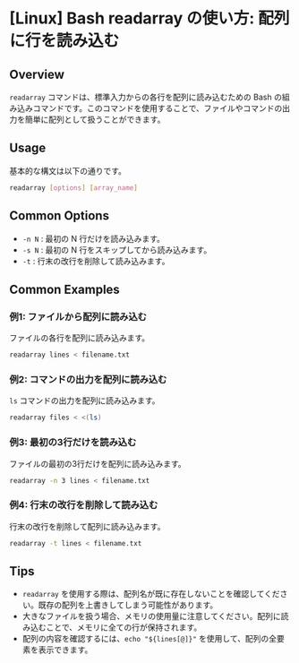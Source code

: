 # [Linux] Bash readarray の使い方: 配列に行を読み込む

## Overview
`readarray` コマンドは、標準入力からの各行を配列に読み込むための Bash の組み込みコマンドです。このコマンドを使用することで、ファイルやコマンドの出力を簡単に配列として扱うことができます。

## Usage
基本的な構文は以下の通りです。

```bash
readarray [options] [array_name]
```

## Common Options
- `-n N` : 最初の N 行だけを読み込みます。
- `-s N` : 最初の N 行をスキップしてから読み込みます。
- `-t` : 行末の改行を削除して読み込みます。

## Common Examples

### 例1: ファイルから配列に読み込む
ファイルの各行を配列に読み込みます。

```bash
readarray lines < filename.txt
```

### 例2: コマンドの出力を配列に読み込む
`ls` コマンドの出力を配列に読み込みます。

```bash
readarray files < <(ls)
```

### 例3: 最初の3行だけを読み込む
ファイルの最初の3行だけを配列に読み込みます。

```bash
readarray -n 3 lines < filename.txt
```

### 例4: 行末の改行を削除して読み込む
行末の改行を削除して配列に読み込みます。

```bash
readarray -t lines < filename.txt
```

## Tips
- `readarray` を使用する際は、配列名が既に存在しないことを確認してください。既存の配列を上書きしてしまう可能性があります。
- 大きなファイルを扱う場合、メモリの使用量に注意してください。配列に読み込むことで、メモリに全ての行が保持されます。
- 配列の内容を確認するには、`echo "${lines[@]}"` を使用して、配列の全要素を表示できます。